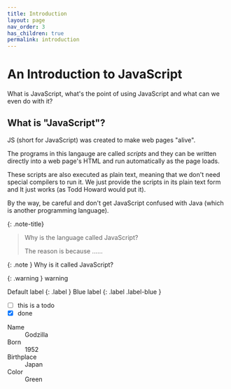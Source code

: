 ```yaml
---
title: Introduction
layout: page
nav_order: 3
has_children: true
permalink: introduction
---
```


# An Introduction to JavaScript

What is JavaScript, what's the point of using JavaScript and what can we even do with it?

## What is "JavaScript"?

JS (short for JavaScript) was created to make web pages "alive".

The programs in this langauge are called *scripts* and they can be written directly into a web page's HTML and run automatically as the page loads.

These scripts are also executed as plain text, meaning that we don't need special compilers to run it. We just provide the scripts in its plain text form and It just works (as Todd Howard would put it).

By the way, be careful and don't get JavaScript confused with Java (which is another programming language).

{: .note-title}
> Why is the language called JavaScript?
>
> The reason is because ......

{: .note }
Why is it called JavaScript?

{: .warning }
warning

Default label
{: .label }
Blue label
{: .label .label-blue }

- [ ] this is a todo
- [x] done

<dl>
  <dt>Name</dt>
  <dd>Godzilla</dd>
  <dt>Born</dt>
  <dd>1952</dd>
  <dt>Birthplace</dt>
  <dd>Japan</dd>
  <dt>Color</dt>
  <dd>Green</dd>
</dl>



